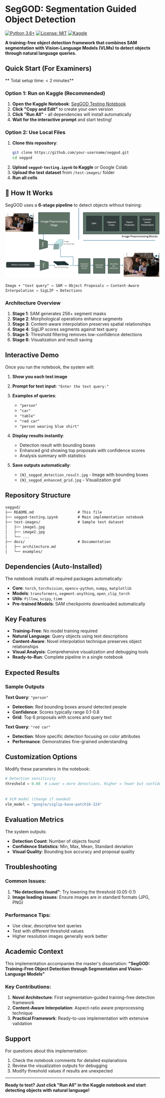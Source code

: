 # SegGOD: Segmentation Guided Object Detection

[![Python 3.6+](https://img.shields.io/badge/python-3.6+-blue.svg)](https://www.python.org/downloads/)
[![License: MIT](https://img.shields.io/badge/License-MIT-yellow.svg)](https://opensource.org/licenses/MIT)
[![Kaggle](https://img.shields.io/badge/Kaggle-Ready-20BEFF?logo=kaggle)](https://www.kaggle.com/)

**A training-free object detection framework that combines SAM segmentation with Vision-Language Models (VLMs) to detect objects through natural language queries.**

## Quick Start (For Examiners)

** Total setup time: < 2 minutes**

### Option 1: Run on Kaggle (Recommended)
1. **Open the Kaggle Notebook**: [SegGOD Testing Notebook](https://www.kaggle.com/your-username/seggod-testing) 
2. **Click "Copy and Edit"** to create your own version
3. **Click "Run All"** - all dependencies will install automatically
4. **Wait for the interactive prompt** and start testing!

### Option 2: Use Local Files
1. **Clone this repository**:
   ```bash
   git clone https://github.com/your-username/seggod.git
   cd seggod
   ```
2. **Upload `seggod-testing.ipynb` to Kaggle** or Google Colab
3. **Upload the test dataset** from `/test-images/` folder
4. **Run all cells**

## 📖 How It Works

SegGOD uses a **6-stage pipeline** to detect objects without training:
![SegGOD Architecture](SegGOD-Architecture.png)

```
Image + "text query" → SAM → Object Proposals → Content-Aware Interpolation → SigLIP → Detections
```

### Architecture Overview
1. **Stage 1**: SAM generates 256+ segment masks
2. **Stage 2**: Morphological operations enhance segments  
3. **Stage 3**: Content-aware interpolation preserves spatial relationships
4. **Stage 4**: SigLIP scores segments against text query
5. **Stage 5**: Threshold filtering removes low-confidence detections
6. **Stage 6**: Visualization and result saving

## Interactive Demo

Once you run the notebook, the system will:

1. **Show you each test image**
2. **Prompt for text input**: `"Enter the text query:"`
3. **Examples of queries**:
   - `"person"`
   - `"car"`
   - `"table"`
   - `"red car"`
   - `"person wearing blue shirt"`

4. **Display results instantly**:
   - Detection result with bounding boxes
   - Enhanced grid showing top proposals with confidence scores
   - Analysis summary with statistics

5. **Save outputs automatically**:
   - `{N}_seggod_detection_result.jpg` - Image with bounding boxes
   - `{N}_seggod_enhanced_grid.jpg` - Visualization grid

## Repository Structure

```
seggod/
├── README.md                    # This file
├── seggod-testing.ipynb         # Main implementation notebook
├── test-images/                 # Sample test dataset
│   ├── image1.jpg
│   ├── image2.jpg
│   └── ...
├── docs/                        # Documentation
│   ├── architecture.md
│   └── examples/
```

## Dependencies (Auto-Installed)

The notebook installs all required packages automatically:

- **Core**: `torch`, `torchvision`, `opencv-python`, `numpy`, `matplotlib`
- **Models**: `transformers`, `segment-anything`, `open_clip_torch`
- **Utils**: `Pillow`, `scipy`, `timm`
- **Pre-trained Models**: SAM checkpoints downloaded automatically

## Key Features

- **Training-Free**: No model training required
- **Natural Language**: Query objects using text descriptions
- **Content-Aware**: Novel interpolation technique preserves object relationships
- **Visual Analysis**: Comprehensive visualization and debugging tools
- **Ready-to-Run**: Complete pipeline in a single notebook

## Expected Results

### Sample Outputs

**Text Query**: `"person"`
- **Detection**: Red bounding boxes around detected people
- **Confidence**: Scores typically range 0.1-0.8
- **Grid**: Top 6 proposals with scores and query text

**Text Query**: `"red car"`
- **Detection**: More specific detection focusing on color attributes
- **Performance**: Demonstrates fine-grained understanding

## Customization Options

Modify these parameters in the notebook:

```python
# Detection sensitivity
threshold = 0.08  # Lower = more detections, Higher = fewer but confident


# VLM model (change if needed)
vlm_model = "google/siglip-base-patch16-224"
```

## Evaluation Metrics

The system outputs:
- **Detection Count**: Number of objects found
- **Confidence Statistics**: Min, Max, Mean, Standard deviation
- **Visual Quality**: Bounding box accuracy and proposal quality

## Troubleshooting

### Common Issues:
1. **"No detections found"**: Try lowering the threshold (0.05-0.1)
2. **Image loading issues**: Ensure images are in standard formats (JPG, PNG)

### Performance Tips:
- Use clear, descriptive text queries
- Test with different threshold values
- Higher resolution images generally work better

## Academic Context

This implementation accompanies the master's dissertation:
**"SegGOD: Training-Free Object Detection through Segmentation and Vision-Language Models"**

### Key Contributions:
1. **Novel Architecture**: First segmentation-guided training-free detection framework
2. **Content-Aware Interpolation**: Aspect-ratio aware preprocessing technique
3. **Practical Framework**: Ready-to-use implementation with extensive validation

## Support

For questions about this implementation:
1. Check the notebook comments for detailed explanations
2. Review the visualization outputs for debugging
3. Modify threshold values if results are unexpected


---

**Ready to test? Just click "Run All" in the Kaggle notebook and start detecting objects with natural language!**
